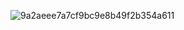 ![9a2aeee7a7cf9bc9e8b49f2b354a611](https://user-images.githubusercontent.com/97166604/190632506-f71207ae-0a98-40f5-8d9e-edf30cbd6884.jpg)
